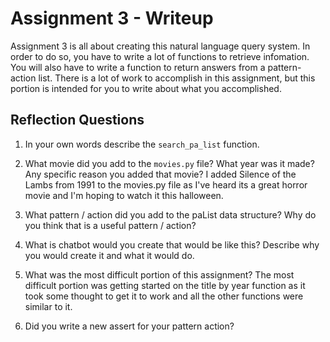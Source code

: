 # Assignment 3 - Writeup

Assignment 3 is all about creating this natural language query system.  In order to do so, you have to write a lot of functions to retrieve infomation.  You will also have to write a function to return answers from a pattern-action list.  There is a lot of work to accomplish in this assignment, but this portion is intended for you to write about what you accomplished.

## Reflection Questions
1. In your own words describe the `search_pa_list` function.


2. What movie did you add to the `movies.py` file?  What year was it made? Any specific reason you added that movie?
I added Silence of the Lambs from 1991 to the movies.py file as I've heard its a great horror movie and I'm hoping to watch it this halloween.

3. What pattern / action did you add to the paList data structure?  Why do you think that is a useful pattern / action?


4. What is chatbot would you create that would be like this?  Describe why you would create it and what it would do.


5. What was the most difficult portion of this assignment?
The most difficult portion was getting started on the title by year function as it took some thought to get it to work and all the other functions were similar to it.

6. Did you write a new assert for your pattern action?



